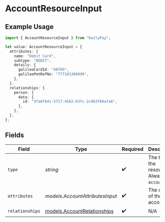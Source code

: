 # AccountResourceInput

## Example Usage

```typescript
import { AccountResourceInput } from "DailyPay";

let value: AccountResourceInput = {
  attributes: {
    name: "Debit Card",
    subtype: "DEBIT",
    details: {
      galileoCardId: "40769",
      galileoPmtRefNo: "777101360999",
    },
  },
  relationships: {
    person: {
      data: {
        id: "3fa8f641-5717-4562-b3fc-2c963f66afa6",
      },
    },
  },
};
```

## Fields

| Field                                                            | Type                                                             | Required                                                         | Description                                                      | Example                                                          |
| ---------------------------------------------------------------- | ---------------------------------------------------------------- | ---------------------------------------------------------------- | ---------------------------------------------------------------- | ---------------------------------------------------------------- |
| `type`                                                           | *string*                                                         | :heavy_check_mark:                                               | The type of the resource. Always `accounts`.                     | accounts                                                         |
| `attributes`                                                     | *models.AccountAttributesInput*                                  | :heavy_check_mark:                                               | The details of the account.                                      |                                                                  |
| `relationships`                                                  | [models.AccountRelationships](../models/accountrelationships.md) | :heavy_check_mark:                                               | N/A                                                              |                                                                  |